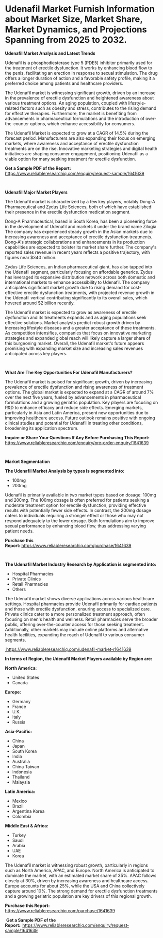 <p><h1>Udenafil Market Furnish Information about Market Size, Market Share, Market Dynamics, and Projections Spanning from 2025 to 2032.</h1></p><p><strong>Udenafil Market Analysis and Latest Trends</strong></p>
<p><p>Udenafil is a phosphodiesterase type 5 (PDE5) inhibitor primarily used for the treatment of erectile dysfunction. It works by enhancing blood flow to the penis, facilitating an erection in response to sexual stimulation. The drug offers a longer duration of action and a favorable safety profile, making it a preferred choice among patients and healthcare providers.</p><p>The Udenafil market is witnessing significant growth, driven by an increase in the prevalence of erectile dysfunction and heightened awareness about various treatment options. An aging population, coupled with lifestyle-related factors such as obesity and stress, contributes to the rising demand for effective therapies. Furthermore, the market is benefiting from advancements in pharmaceutical formulations and the introduction of over-the-counter options, which enhance accessibility for consumers.</p><p>The Udenafil Market is expected to grow at a CAGR of 14.5% during the forecast period. Manufacturers are also expanding their focus on emerging markets, where awareness and acceptance of erectile dysfunction treatments are on the rise. Innovative marketing strategies and digital health initiatives are shaping consumer engagement, positioning Udenafil as a viable option for many seeking treatment for erectile dysfunction.</p></p>
<p><strong>Get a Sample PDF of the Report:&nbsp;</strong> <a href="https://www.reliableresearchiq.com/enquiry/request-sample/1641639?utm_campaign=2336&utm_medium=2&utm_source=Github&utm_content=ia&utm_term=19042025&utm_id=udenafil">https://www.reliableresearchiq.com/enquiry/request-sample/1641639</a></p>
<p>&nbsp;</p>
<p><strong>Udenafil Major Market Players</strong></p>
<p><p>The Udenafil market is characterized by a few key players, notably Dong-A Pharmaceutical and Zydus Life Sciences, both of which have established their presence in the erectile dysfunction medication segment. </p><p>Dong-A Pharmaceutical, based in South Korea, has been a pioneering force in the development of Udenafil and markets it under the brand name Zilogia. The company has experienced steady growth in the Asian markets due to increasing awareness and acceptance of erectile dysfunction treatments. Dong-A's strategic collaborations and enhancements in its production capabilities are expected to bolster its market share further. The company's reported sales revenue in recent years reflects a positive trajectory, with figures near $340 million.</p><p>Zydus Life Sciences, an Indian pharmaceutical giant, has also tapped into the Udenafil segment, particularly focusing on affordable generics. Zydus has leveraged its expansive distribution network across both domestic and international markets to enhance accessibility to Udenafil. The company anticipates significant market growth due to rising demand for cost-effective erectile dysfunction treatments, with projected revenue growth in the Udenafil vertical contributing significantly to its overall sales, which hovered around $2 billion recently.</p><p>The Udenafil market is expected to grow as awareness of erectile dysfunction and its treatments expands and as aging populations seek effective solutions. Market analysts predict robust growth driven by increasing lifestyle diseases and a greater acceptance of these treatments. As competition intensifies, companies that focus on innovative marketing strategies and expanded global reach will likely capture a larger share of this burgeoning market. Overall, the Udenafil market's future appears promising with expanding market size and increasing sales revenues anticipated across key players.</p></p>
<p>&nbsp;</p>
<p><strong>What Are The Key Opportunities For Udenafil Manufacturers?</strong></p>
<p><p>The Udenafil market is poised for significant growth, driven by increasing prevalence of erectile dysfunction and rising awareness of treatment options. The global market is expected to expand at a CAGR of around 7% over the next five years, fueled by advancements in pharmaceutical formulations and a growing geriatric population. Key players are focusing on R&D to enhance efficacy and reduce side effects. Emerging markets, particularly in Asia and Latin America, present new opportunities due to improving healthcare access. Future outlook remains positive with ongoing clinical studies and potential for Udenafil in treating other conditions, broadening its application spectrum.</p></p>
<p><strong>Inquire or Share Your Questions If Any Before Purchasing This Report:</strong> <a href="https://www.reliableresearchiq.com/enquiry/pre-order-enquiry/1641639?utm_campaign=2336&utm_medium=2&utm_source=Github&utm_content=ia&utm_term=19042025&utm_id=udenafil">https://www.reliableresearchiq.com/enquiry/pre-order-enquiry/1641639</a></p>
<p>&nbsp;</p>
<p><strong>Market Segmentation</strong></p>
<p><strong>The Udenafil Market Analysis by types is segmented into:</strong></p>
<p><ul><li>100mg</li><li>200mg</li></ul></p>
<p><p>Udenafil is primarily available in two market types based on dosage: 100mg and 200mg. The 100mg dosage is often preferred for patients seeking a moderate treatment option for erectile dysfunction, providing effective results with potentially fewer side effects. In contrast, the 200mg dosage caters to individuals requiring a stronger effect or those who may not respond adequately to the lower dosage. Both formulations aim to improve sexual performance by enhancing blood flow, thus addressing varying patient needs.</p></p>
<p><strong>Purchase this Report:&nbsp;</strong><a href="https://www.reliableresearchiq.com/purchase/1641639?utm_campaign=2336&utm_medium=2&utm_source=Github&utm_content=ia&utm_term=19042025&utm_id=udenafil">https://www.reliableresearchiq.com/purchase/1641639</a></p>
<p>&nbsp;</p>
<p><strong>The Udenafil Market Industry Research by Application is segmented into:</strong></p>
<p><ul><li>Hospital Pharmacies</li><li>Private Clinics</li><li>Retail Pharmacies</li><li>Others</li></ul></p>
<p><p>The Udenafil market shows diverse applications across various healthcare settings. Hospital pharmacies provide Udenafil primarily for cardiac patients and those with erectile dysfunction, ensuring access to specialized care. Private clinics cater to a more personalized treatment approach, often focusing on men's health and wellness. Retail pharmacies serve the broader public, offering over-the-counter access for those seeking treatment. Additionally, other markets may include online platforms and alternative health facilities, expanding the reach of Udenafil to various consumer segments.</p></p>
<p><a href="https://www.reliableresearchiq.com/udenafil-market-r1641639?utm_campaign=2336&utm_medium=2&utm_source=Github&utm_content=ia&utm_term=19042025&utm_id=udenafil">&nbsp;https://www.reliableresearchiq.com/udenafil-market-r1641639</a></p>
<p><strong>In terms of Region, the Udenafil Market Players available by Region are:</strong></p>
<p>
    <p> <strong> North America: </strong>
        <ul>
            <li>United States</li>
            <li>Canada</li>
        </ul>
        </p> 
    <p> <strong> Europe: </strong>
        <ul>
            <li>Germany</li>
            <li>France</li>
            <li>U.K.</li>
            <li>Italy</li>
            <li>Russia</li>
        </ul>
        </p> 
    <p> <strong> Asia-Pacific: </strong>
        <ul>
            <li>China</li>
            <li>Japan</li>
            <li>South Korea</li>
            <li>India</li>
            <li>Australia</li>
            <li>China Taiwan</li>
            <li>Indonesia</li>
            <li>Thailand</li>
            <li>Malaysia</li>
        </ul>
        </p> 
    <p> <strong> Latin America: </strong>
        <ul>
            <li>Mexico</li>
            <li>Brazil</li>
            <li>Argentina Korea</li>
            <li>Colombia</li>
        </ul>
        </p> 
    <p> <strong> Middle East & Africa: </strong>
        <ul>
            <li>Turkey</li>
            <li>Saudi</li>
            <li>Arabia</li>
            <li>UAE</li>
            <li>Korea</li>
        </ul>
    </p>
    </p>
<p><p>The Udenafil market is witnessing robust growth, particularly in regions such as North America, APAC, and Europe. North America is anticipated to dominate the market, with an estimated market share of 35%. APAC follows closely at 30%, driven by increasing awareness and healthcare access. Europe accounts for about 25%, while the USA and China collectively capture around 10%. The strong demand for erectile dysfunction treatments and a growing geriatric population are key drivers of this regional growth.</p></p>
<p><strong>Purchase this Report: </strong><a href="https://www.reliableresearchiq.com/purchase/1641639?utm_campaign=2336&utm_medium=2&utm_source=Github&utm_content=ia&utm_term=19042025&utm_id=udenafil">https://www.reliableresearchiq.com/purchase/1641639</a></p>
<p>&nbsp;<strong>Get a Sample PDF of the Report:&nbsp;&nbsp;</strong><a href="https://www.reliableresearchiq.com/enquiry/request-sample/1641639?utm_campaign=2336&utm_medium=2&utm_source=Github&utm_content=ia&utm_term=19042025&utm_id=udenafil">https://www.reliableresearchiq.com/enquiry/request-sample/1641639</a></p>
<p><strong></strong></p>
<p><p></p><p></p><p></p></p>